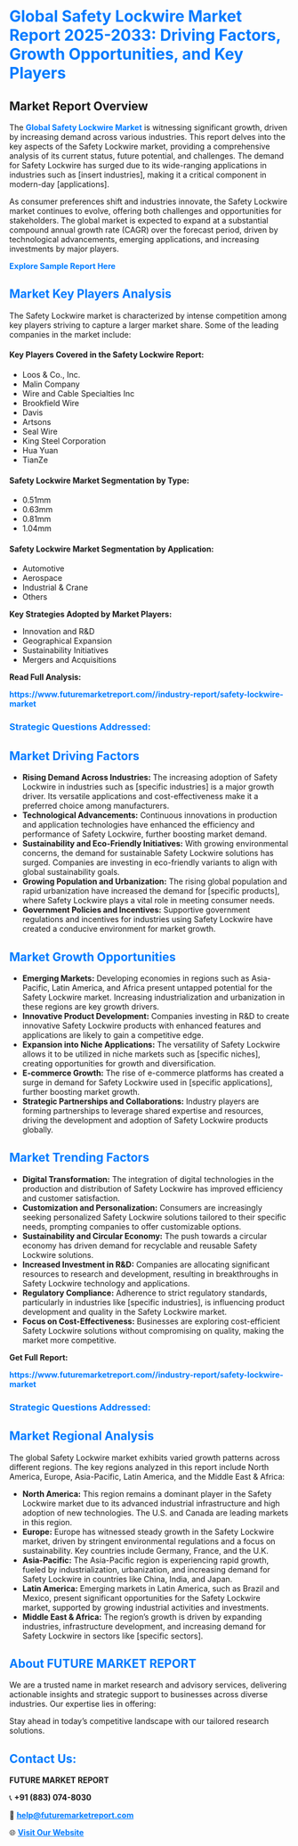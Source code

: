 <h1 style="color: #007BFF;">Global Safety Lockwire Market Report 2025-2033: Driving Factors, Growth Opportunities, and Key Players</h1>

<section id="overview">
<h2>Market Report Overview</h2>
<p>The <a href="https://www.futuremarketreport.com//industry-report/safety-lockwire-market" style="color: #007BFF; text-decoration: none;"><strong>Global Safety Lockwire Market</strong></a> is witnessing significant growth, driven by increasing demand across various industries. This report delves into the key aspects of the Safety Lockwire market, providing a comprehensive analysis of its current status, future potential, and challenges. The demand for Safety Lockwire has surged due to its wide-ranging applications in industries such as [insert industries], making it a critical component in modern-day [applications].</p>
<p>As consumer preferences shift and industries innovate, the Safety Lockwire market continues to evolve, offering both challenges and opportunities for stakeholders. The global market is expected to expand at a substantial compound annual growth rate (CAGR) over the forecast period, driven by technological advancements, emerging applications, and increasing investments by major players.</p>
</section>

<section id="overview">
<p><a href="https://www.futuremarketreport.com//request-sample/reportId=91848" style="color: #007BFF; text-decoration: none;"><strong>Explore Sample Report Here</strong></a></p>
</section>

<section id="key-players">
<h2 style="color: #007BFF;">Market Key Players Analysis</h2>
<p>The Safety Lockwire market is characterized by intense competition among key players striving to capture a larger market share. Some of the leading companies in the market include:</p>
<h4>Key Players Covered in the Safety Lockwire Report:</h4>
<ul><li>Loos &amp; Co., Inc.</li><li>Malin Company</li><li>Wire and Cable Specialties Inc</li><li>Brookfield Wire</li><li>Davis</li><li>Artsons</li><li>Seal Wire</li><li>King Steel Corporation</li><li>Hua Yuan</li><li>TianZe</li></ul>
<h4>Safety Lockwire Market Segmentation by Type:</h4>
<ul><li>0.51mm</li><li>0.63mm</li><li>0.81mm</li><li>1.04mm</li></ul>

<h4>Safety Lockwire Market Segmentation by Application:</h4>
<ul><li>Automotive</li><li>Aerospace</li><li>Industrial &amp; Crane</li><li>Others</li></ul>
<p><strong>Key Strategies Adopted by Market Players:</strong></p>
<ul>
<li>Innovation and R&D</li>
<li>Geographical Expansion</li>
<li>Sustainability Initiatives</li>
<li>Mergers and Acquisitions</li>
</ul>
</section>

<section>
<p><strong>Read Full Analysis: </strong></p><a href="https://www.futuremarketreport.com//industry-report/safety-lockwire-market" style="color: #007BFF; text-decoration: none;"><strong>https://www.futuremarketreport.com//industry-report/safety-lockwire-market</strong></a>
<h3 style="color: #007BFF;">Strategic Questions Addressed:</h3>
</section>

<section id="driving-factors">
<h2 style="color: #007BFF;">Market Driving Factors</h2>
<ul>
<li><strong>Rising Demand Across Industries:</strong> The increasing adoption of Safety Lockwire in industries such as [specific industries] is a major growth driver. Its versatile applications and cost-effectiveness make it a preferred choice among manufacturers.</li>
<li><strong>Technological Advancements:</strong> Continuous innovations in production and application technologies have enhanced the efficiency and performance of Safety Lockwire, further boosting market demand.</li>
<li><strong>Sustainability and Eco-Friendly Initiatives:</strong> With growing environmental concerns, the demand for sustainable Safety Lockwire solutions has surged. Companies are investing in eco-friendly variants to align with global sustainability goals.</li>
<li><strong>Growing Population and Urbanization:</strong> The rising global population and rapid urbanization have increased the demand for [specific products], where Safety Lockwire plays a vital role in meeting consumer needs.</li>
<li><strong>Government Policies and Incentives:</strong> Supportive government regulations and incentives for industries using Safety Lockwire have created a conducive environment for market growth.</li>
</ul>
</section>

<section id="growth-opportunities">
<h2 style="color: #007BFF;">Market Growth Opportunities</h2>
<ul>
<li><strong>Emerging Markets:</strong> Developing economies in regions such as Asia-Pacific, Latin America, and Africa present untapped potential for the Safety Lockwire market. Increasing industrialization and urbanization in these regions are key growth drivers.</li>
<li><strong>Innovative Product Development:</strong> Companies investing in R&D to create innovative Safety Lockwire products with enhanced features and applications are likely to gain a competitive edge.</li>
<li><strong>Expansion into Niche Applications:</strong> The versatility of Safety Lockwire allows it to be utilized in niche markets such as [specific niches], creating opportunities for growth and diversification.</li>
<li><strong>E-commerce Growth:</strong> The rise of e-commerce platforms has created a surge in demand for Safety Lockwire used in [specific applications], further boosting market growth.</li>
<li><strong>Strategic Partnerships and Collaborations:</strong> Industry players are forming partnerships to leverage shared expertise and resources, driving the development and adoption of Safety Lockwire products globally.</li>
</ul>
</section>

<section id="trending-factors">
<h2 style="color: #007BFF;">Market Trending Factors</h2>
<ul>
<li><strong>Digital Transformation:</strong> The integration of digital technologies in the production and distribution of Safety Lockwire has improved efficiency and customer satisfaction.</li>
<li><strong>Customization and Personalization:</strong> Consumers are increasingly seeking personalized Safety Lockwire solutions tailored to their specific needs, prompting companies to offer customizable options.</li>
<li><strong>Sustainability and Circular Economy:</strong> The push towards a circular economy has driven demand for recyclable and reusable Safety Lockwire solutions.</li>
<li><strong>Increased Investment in R&D:</strong> Companies are allocating significant resources to research and development, resulting in breakthroughs in Safety Lockwire technology and applications.</li>
<li><strong>Regulatory Compliance:</strong> Adherence to strict regulatory standards, particularly in industries like [specific industries], is influencing product development and quality in the Safety Lockwire market.</li>
<li><strong>Focus on Cost-Effectiveness:</strong> Businesses are exploring cost-efficient Safety Lockwire solutions without compromising on quality, making the market more competitive.</li>
</ul>
</section>

<section>
<p><strong>Get Full Report: </strong></p><a href="https://www.futuremarketreport.com//industry-report/safety-lockwire-market" style="color: #007BFF; text-decoration: none;"><strong>https://www.futuremarketreport.com//industry-report/safety-lockwire-market</strong></a>
<h3 style="color: #007BFF;">Strategic Questions Addressed:</h3>
</section>


<section id="regional-analysis">
<h2 style="color: #007BFF;">Market Regional Analysis</h2>
<p>The global Safety Lockwire market exhibits varied growth patterns across different regions. The key regions analyzed in this report include North America, Europe, Asia-Pacific, Latin America, and the Middle East & Africa:</p>
<ul>
<li><strong>North America:</strong> This region remains a dominant player in the Safety Lockwire market due to its advanced industrial infrastructure and high adoption of new technologies. The U.S. and Canada are leading markets in this region.</li>
<li><strong>Europe:</strong> Europe has witnessed steady growth in the Safety Lockwire market, driven by stringent environmental regulations and a focus on sustainability. Key countries include Germany, France, and the U.K.</li>
<li><strong>Asia-Pacific:</strong> The Asia-Pacific region is experiencing rapid growth, fueled by industrialization, urbanization, and increasing demand for Safety Lockwire in countries like China, India, and Japan.</li>
<li><strong>Latin America:</strong> Emerging markets in Latin America, such as Brazil and Mexico, present significant opportunities for the Safety Lockwire market, supported by growing industrial activities and investments.</li>
<li><strong>Middle East & Africa:</strong> The region’s growth is driven by expanding industries, infrastructure development, and increasing demand for Safety Lockwire in sectors like [specific sectors].</li>
</ul>
</section>

<footer>
<h2 style="color: #007BFF;">About FUTURE MARKET REPORT</h2>
<p>We are a trusted name in market research and advisory services, delivering actionable insights and strategic support to businesses across diverse industries. Our expertise lies in offering:</p>

<p>Stay ahead in today’s competitive landscape with our tailored research solutions.</p>

<h2 style="color: #007BFF;">Contact Us:</h2>
<p><strong>FUTURE MARKET REPORT</strong></p>
<p>📞 <strong>+91 (883) 074-8030</strong></p>
<p>📧 <strong><a href="mailto:help@futuremarketreport.com" style="color: #007BFF;">help@futuremarketreport.com</a></strong></p>
<p>🌐 <strong><a href="https://www.futuremarketreport.com/" style="color: #007BFF;">Visit Our Website</a></strong></p>
</footer>